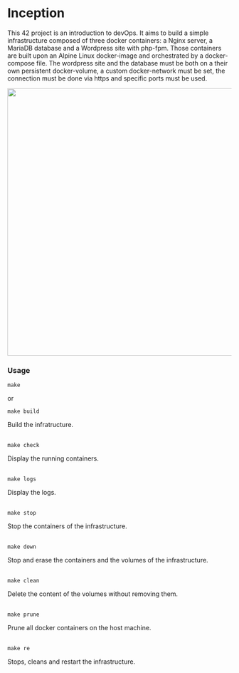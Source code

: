 # Inception
This 42 project is an introduction to devOps. It aims to build a simple infrastructure composed of three docker containers: a Nginx server, a MariaDB database and a Wordpress site with php-fpm.
Those containers are built upon an Alpine Linux docker-image and orchestrated by a docker-compose file. The wordpress site and the database must be both on a their own persistent docker-volume, a custom docker-network must be set, the connection must be done via https and specific ports must be used.

<p align="center">
  <img height="600", src="https://user-images.githubusercontent.com/52586053/205698932-fa852317-e849-4981-baad-3de9d59039c1.png" />
</p>

### Usage
```
make
```
or
```
make build
```
Build the infratructure.
<br /> <br />

```
make check
```
Display the running containers.
<br /> <br />

```
make logs
```
Display the logs.
<br /> <br />

```
make stop
```
Stop the containers of the infrastructure.
<br /> <br />
```
make down
```
Stop and erase the containers and the volumes of the infrastructure.
<br /> <br />
```
make clean
```
Delete the content of the volumes without removing them.
<br /> <br />
```
make prune
```
Prune all docker containers on the host machine.
<br /> <br />
```
make re
```
Stops, cleans and restart the infrastructure.
